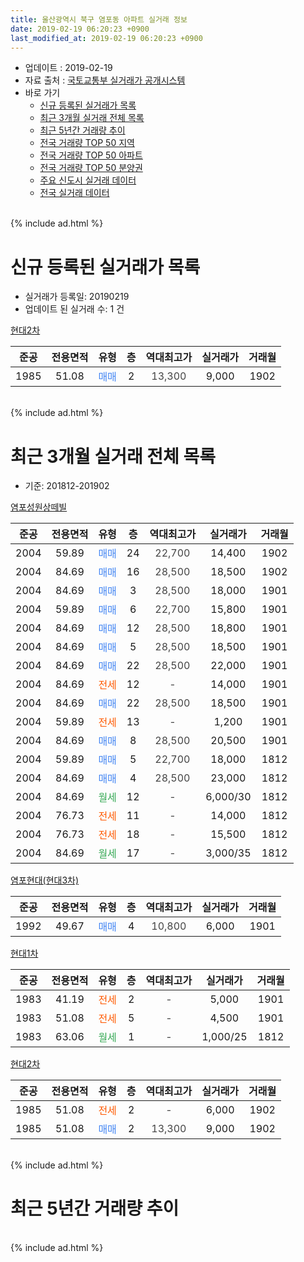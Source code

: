 ```yaml
---
title: 울산광역시 북구 염포동 아파트 실거래 정보
date: 2019-02-19 06:20:23 +0900
last_modified_at: 2019-02-19 06:20:23 +0900
---
```


* 업데이트 : 2019-02-19
* 자료 출처 : [국토교통부 실거래가 공개시스템](http://rt.molit.go.kr)
* 바로 가기
    * [신규 등록된 실거래가 목록](#신규-등록된-실거래가-목록)
    * [최근 3개월 실거래 전체 목록](#최근-3개월-실거래-전체-목록)
    * [최근 5년간 거래량 추이](#최근-5년간-거래량-추이)
    * [전국 거래량 TOP 50 지역](https://ayogom.github.io/apt-trade-info/최근-3개월-전국에서-가장-거래가-많이-발생한-지역)
    * [전국 거래량 TOP 50 아파트](https://ayogom.github.io/apt-trade-info/최근-3개월-전국에서-가장-거래가-많이-발생한-아파트)
    * [전국 거래량 TOP 50 분양권](https://ayogom.github.io/apt-trade-info/최근-3개월-전국에서-가장-거래가-많이-발생한-분양권)
    * [주요 신도시 실거래 데이터](https://ayogom.github.io/apt-trade-info/주요-신도시)
    * [전국 실거래 데이터](https://ayogom.github.io/apt-trade-info/전국)
<br>
{% include ad.html %}
<br>

# 신규 등록된 실거래가 목록
* 실거래가 등록일: 20190219
* 업데이트 된 실거래 수: 1 건


[현대2차](https://search.naver.com/search.naver?query=%EC%9A%B8%EC%82%B0%EA%B4%91%EC%97%AD%EC%8B%9C+%EB%B6%81%EA%B5%AC+%EC%97%BC%ED%8F%AC%EB%8F%99+%ED%98%84%EB%8C%802%EC%B0%A8)

|준공|전용면적|유형|층|역대최고가|실거래가|거래월|
|:---:|:---:|:---:|:---:|:---:|:---:|:---:|
|1985|51.08|<span style="color:#4285f3">매매</span>|2|<span style="color:#444444">13,300</span>|9,000|1902|


<br>
{% include ad.html %}
<br>

# 최근 3개월 실거래 전체 목록
* 기준: 201812-201902


[염포성원상떼빌](https://search.naver.com/search.naver?query=%EC%9A%B8%EC%82%B0%EA%B4%91%EC%97%AD%EC%8B%9C+%EB%B6%81%EA%B5%AC+%EC%97%BC%ED%8F%AC%EB%8F%99+%EC%97%BC%ED%8F%AC%EC%84%B1%EC%9B%90%EC%83%81%EB%96%BC%EB%B9%8C)

|준공|전용면적|유형|층|역대최고가|실거래가|거래월|
|:---:|:---:|:---:|:---:|:---:|:---:|:---:|
|2004|59.89|<span style="color:#4285f3">매매</span>|24|<span style="color:#444444">22,700</span>|14,400|1902|
|2004|84.69|<span style="color:#4285f3">매매</span>|16|<span style="color:#444444">28,500</span>|18,500|1902|
|2004|84.69|<span style="color:#4285f3">매매</span>|3|<span style="color:#444444">28,500</span>|18,000|1901|
|2004|59.89|<span style="color:#4285f3">매매</span>|6|<span style="color:#444444">22,700</span>|15,800|1901|
|2004|84.69|<span style="color:#4285f3">매매</span>|12|<span style="color:#444444">28,500</span>|18,800|1901|
|2004|84.69|<span style="color:#4285f3">매매</span>|5|<span style="color:#444444">28,500</span>|18,500|1901|
|2004|84.69|<span style="color:#4285f3">매매</span>|22|<span style="color:#444444">28,500</span>|22,000|1901|
|2004|84.69|<span style="color:#ff5a00">전세</span>|12|<span style="color:#444444">-</span>|14,000|1901|
|2004|84.69|<span style="color:#4285f3">매매</span>|22|<span style="color:#444444">28,500</span>|18,500|1901|
|2004|59.89|<span style="color:#ff5a00">전세</span>|13|<span style="color:#444444">-</span>|1,200|1901|
|2004|84.69|<span style="color:#4285f3">매매</span>|8|<span style="color:#444444">28,500</span>|20,500|1901|
|2004|59.89|<span style="color:#4285f3">매매</span>|5|<span style="color:#444444">22,700</span>|18,000|1812|
|2004|84.69|<span style="color:#4285f3">매매</span>|4|<span style="color:#444444">28,500</span>|23,000|1812|
|2004|84.69|<span style="color:#34a853">월세</span>|12|<span style="color:#444444">-</span>|6,000/30|1812|
|2004|76.73|<span style="color:#ff5a00">전세</span>|11|<span style="color:#444444">-</span>|14,000|1812|
|2004|76.73|<span style="color:#ff5a00">전세</span>|18|<span style="color:#444444">-</span>|15,500|1812|
|2004|84.69|<span style="color:#34a853">월세</span>|17|<span style="color:#444444">-</span>|3,000/35|1812|

[염포현대(현대3차)](https://search.naver.com/search.naver?query=%EC%9A%B8%EC%82%B0%EA%B4%91%EC%97%AD%EC%8B%9C+%EB%B6%81%EA%B5%AC+%EC%97%BC%ED%8F%AC%EB%8F%99+%EC%97%BC%ED%8F%AC%ED%98%84%EB%8C%80%28%ED%98%84%EB%8C%803%EC%B0%A8%29)

|준공|전용면적|유형|층|역대최고가|실거래가|거래월|
|:---:|:---:|:---:|:---:|:---:|:---:|:---:|
|1992|49.67|<span style="color:#4285f3">매매</span>|4|<span style="color:#444444">10,800</span>|6,000|1901|

[현대1차](https://search.naver.com/search.naver?query=%EC%9A%B8%EC%82%B0%EA%B4%91%EC%97%AD%EC%8B%9C+%EB%B6%81%EA%B5%AC+%EC%97%BC%ED%8F%AC%EB%8F%99+%ED%98%84%EB%8C%801%EC%B0%A8)

|준공|전용면적|유형|층|역대최고가|실거래가|거래월|
|:---:|:---:|:---:|:---:|:---:|:---:|:---:|
|1983|41.19|<span style="color:#ff5a00">전세</span>|2|<span style="color:#444444">-</span>|5,000|1901|
|1983|51.08|<span style="color:#ff5a00">전세</span>|5|<span style="color:#444444">-</span>|4,500|1901|
|1983|63.06|<span style="color:#34a853">월세</span>|1|<span style="color:#444444">-</span>|1,000/25|1812|

[현대2차](https://search.naver.com/search.naver?query=%EC%9A%B8%EC%82%B0%EA%B4%91%EC%97%AD%EC%8B%9C+%EB%B6%81%EA%B5%AC+%EC%97%BC%ED%8F%AC%EB%8F%99+%ED%98%84%EB%8C%802%EC%B0%A8)

|준공|전용면적|유형|층|역대최고가|실거래가|거래월|
|:---:|:---:|:---:|:---:|:---:|:---:|:---:|
|1985|51.08|<span style="color:#ff5a00">전세</span>|2|<span style="color:#444444">-</span>|6,000|1902|
|1985|51.08|<span style="color:#4285f3">매매</span>|2|<span style="color:#444444">13,300</span>|9,000|1902|


<br>
{% include ad.html %}
<br>

# 최근 5년간 거래량 추이


<div style="width:100%;">
    <canvas id="deal_progress" height="200"></canvas>
</div>

<script>
new Chart(document.getElementById("deal_progress"), {
    type: 'line',
    data: {
        labels: ['201402','201403','201404','201405','201406','201407','201408','201409','201410','201411','201412','201501','201502','201503','201504','201505','201506','201507','201508','201509','201510','201511','201512','201601','201602','201603','201604','201605','201606','201607','201608','201609','201610','201611','201612','201701','201702','201703','201704','201705','201706','201707','201708','201709','201710','201711','201712','201801','201802','201803','201804','201805','201806','201807','201808','201809','201810','201811','201812','201901','201902'],
        datasets: [{
            label: '매매',
            pointRadius: 1,
            data: [13, 26, 30, 26, 19, 14, 16, 21, 19, 15, 11, 17, 9, 13, 26, 18, 25, 13, 15, 17, 17, 17, 6, 15, 7, 12, 11, 8, 10, 10, 9, 4, 11, 6, 4, 8, 7, 16, 10, 10, 11, 12, 6, 5, 4, 10, 10, 2, 12, 18, 7, 11, 2, 2, 2, 2, 9, 5, 2, 8, 3],
            borderColor: "rgba(255, 201, 14, 1)",
            backgroundColor: "rgba(255, 201, 14, 0.5)",
            fill: false,
            lineTension: 0
        },{
            label: '전월세',
            pointRadius: 1,
            data: [5, 5, 8, 7, 7, 7, 7, 6, 8, 4, 6, 11, 6, 6, 8, 10, 6, 8, 2, 11, 11, 4, 3, 8, 2, 9, 7, 5, 3, 3, 3, 3, 6, 8, 6, 8, 3, 4, 6, 4, 7, 3, 10, 4, 3, 11, 5, 2, 8, 8, 10, 6, 8, 6, 5, 6, 11, 6, 5, 4, 1],
            borderColor: "rgba(0, 141, 185, 1)",
            backgroundColor: "rgba(0, 141, 185, 0.5)",
            fill: false,
            lineTension: 0
        }
        ]
    },
    options: {
        responsive: true,
        title: {
            display: false
        },
        tooltips: {
            mode: 'index',
            intersect: false
        },
        hover: {
            mode: 'nearest',
            intersect: true
        },
        scales: {
            xAxes: [{
                display: true,
                scaleLabel: {
                    display: true,
                    labelString: '년/월'
                }
            }],
            yAxes: [{
                display: true,
                ticks: {
                    suggestedMin: 0,
                },
                scaleLabel: {
                    display: true,
                    labelString: '실거래 수'
                }
            }]
        }
    }
});

</script>


<br>
{% include ad.html %}
<br>

